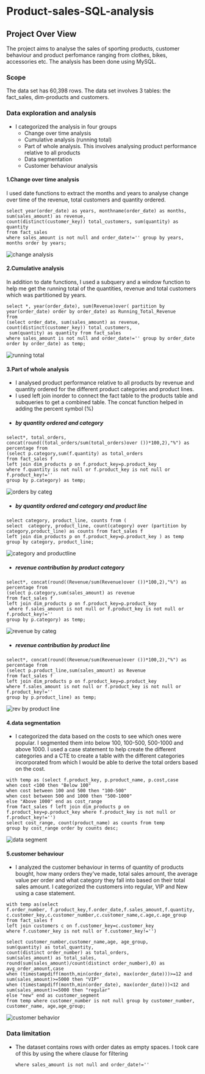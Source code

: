 # Product-sales-SQL-analysis
## Project Over View
The project aims to analyse the sales of sporting products, customer behaviour and product perfomance ranging from clothes, bikes, accessories etc. The analysis has been done using MySQL.
### Scope
The data set has 60,398 rows.  The data set involves 3 tables: the fact_sales, dim-products and customers. 

### Data exploration and analysis
- I categorized the analysis in four groups
  - Change over time analysis
  - Cumulative analysis (running total)
  - Part of whole analysis. This involves analysing product performance relative to all products
  - Data segmentation
  - Customer behaviour analysis
#### 1.Change over time analysis
I used date functions to extract the months and years to analyse change over time of the revenue, total customers and quantity ordered.
```
select year(order_date) as years, monthname(order_date) as months, sum(sales_amount) as revenue,
count(distinct(customer_key)) total_customers, sum(quantity) as quantity
from fact_sales
where sales_amount is not null and order_date!='' group by years, months order by years;

```
![change analysis](https://github.com/user-attachments/assets/8d01a708-cefc-4ee2-9fef-9ec97c2f08da)


#### 2.Cumulative analysis
In addition to date functions, I used a subquery and a window function to help me get the running total of the quantities, revenue and total customers which was partitioned by years.
```
select *, year(order_date), sum(Revenue)over( partition by year(order_date) order by order_date) as Running_Total_Revenue
from
(select order_date, sum(sales_amount) as revenue, count(distinct(customer_key)) total_customers,
 sum(quantity) as quantity from fact_sales
where sales_amount is not null and order_date!='' group by order_date order by order_date) as temp;

```
![running total](https://github.com/user-attachments/assets/3d70d5cb-f13e-4521-8de4-37e903fbf5e0)


#### 3.Part of whole analysis
- I analysed product performance relative to all products by revenue and quantity ordered for the different product categories and product lines.
- I used left join inorder to connect the fact table to the products table and subqueries to get a combined table. The concat function helped in adding the percent symbol (%)
- ##### by quantity ordered and category

```
select*, total_orders, concat(round((total_orders/sum(total_orders)over ())*100,2),"%") as percentage from
(select p.category,sum(f.quantity) as total_orders
from fact_sales f
left join dim_products p on f.product_key=p.product_key 
where f.quantity is not null or f.product_key is not null or f.product_key!=''
group by p.category) as temp;

```

![orders by categ](https://github.com/user-attachments/assets/0d6af161-867d-432b-85d9-2601ba2743bd)


- ##### by quantity ordered and category and product line
  
```
select category, product_line, counts from (
select  category, product_line, count(category) over (partition by category,product_line) as counts from fact_sales f
left join dim_products p on f.product_key=p.product_key ) as temp
group by category, product_line;

```
![category and productline](https://github.com/user-attachments/assets/197a3e00-8a00-42a0-a254-a7ed89672de2)


- ##### revenue contribution by product category
  
```
select*, concat(round((Revenue/sum(Revenue)over ())*100,2),"%") as percentage from
(select p.category,sum(sales_amount) as revenue
from fact_sales f
left join dim_products p on f.product_key=p.product_key
 where f.sales_amount is not null or f.product_key is not null or f.product_key!=''
group by p.category) as temp;

```

![revenue by categ](https://github.com/user-attachments/assets/826a0b3a-6836-4cfa-b23f-ad821a656d18)


- #####  revenue contribution by product line

```
select*, concat(round((Revenue/sum(Revenue)over ())*100,2),"%") as percentage from
(select p.product_line,sum(sales_amount) as Revenue
from fact_sales f
left join dim_products p on f.product_key=p.product_key 
where f.sales_amount is not null or f.product_key is not null or f.product_key!=''
group by p.product_line) as temp;

```
![rev by product line](https://github.com/user-attachments/assets/c7eef0e0-136a-4b08-9b68-1ea4e8f6bc49)


#### 4.data segmentation
- I categorized the data based on the costs to see which ones were popular. I segmented them into below 100, 100-500, 500-1000 and above 1000. I used a case statement to help create the different categories and a CTE to create a table with the different categories incorporated from which I would be able to derive the total orders based on the cost.
```
with temp as (select f.product_key, p.product_name, p.cost,case
when cost <100 then "Below 100"
when cost between 100 and 500 then "100-500"
when cost between 500 and 1000 then "500-1000"
else "Above 1000" end as cost_range
from fact_sales f left join dim_products p on f.product_key=p.product_key where f.product_key is not null or f.product_key!='')
select cost_range, count(product_name) as counts from temp 
group by cost_range order by counts desc;

```
![data segment](https://github.com/user-attachments/assets/5c9a1997-3259-4537-8d56-d78360767013)


#### 5.customer behaviour 
- I analyzed the customer behaviour in terms of quantity of products bought, how many orders they've made, total sales amount, the average value per order and what category
  they fall into based on their total sales amount. I categorized the customers into regular, VIP and New using a case statement.
```
with temp as(select 
f.order_number, f.product_key,f.order_date,f.sales_amount,f.quantity,
c.customer_key,c.customer_number,c.customer_name,c.age,c.age_group
from fact_sales f 
left join customers c on f.customer_key=c.customer_key 
where f.customer_key is not null or f.customer_key!='')

select customer_number,customer_name,age, age_group,
sum(quantity) as total_quantity,
count(distinct order_number) as total_orders,
sum(sales_amount) as total_sales,
round(sum(sales_amount)/count(distinct order_number),0) as avg_order_amount,case
when (timestampdiff(month,min(order_date), max(order_date)))>=12 and sum(sales_amount)>=5000 then "VIP"
when (timestampdiff(month,min(order_date), max(order_date)))<12 and sum(sales_amount)>=5000 then "regular"
else "new" end as customer_segment
from temp where customer_number is not null group by customer_number, customer_name, age,age_group;

```
![customer behavior](https://github.com/user-attachments/assets/f623f539-e21e-4cfd-ba52-7dcad703c910)


### Data limitation
- The dataset contains rows with order dates as empty spaces. I took care of this by using the where clause for filtering

  ` where sales_amount is not null and order_date!='' `


